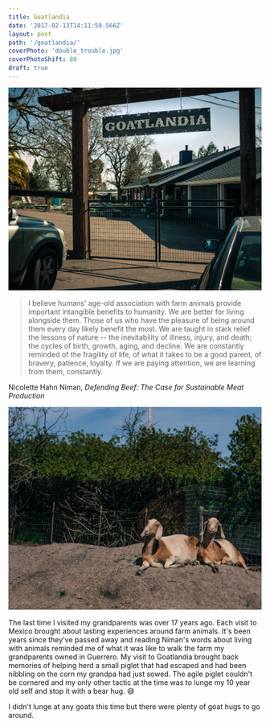 ```yaml
---
title: Goatlandia
date: '2017-02-13T14:11:59.566Z'
layout: post
path: '/goatlandia/'
coverPhoto: 'double_trouble.jpg'
coverPhotoShift: 80
draft: true
---
```

![Enter Goatlandia](entrance.jpg)

> I believe humans' age-old association with farm animals provide important intangible benefits to humanity. We are better for living alongside them. Those of us who have the pleasure of being around them every day likely benefit the most. We are taught in stark relief the lessons of nature -- the inevitability of illness, injury, and death; the cycles of birth, growth, aging, and decline. We are constantly reminded of the fragility of life, of what it takes to be a good parent, of bravery, patience, loyalty. If we are paying attention, we are learning from them, constantly.

Nicolette Hahn Niman, _Defending Beef: The Case for Sustainable Meat Production_

![Double Trouble](double_trouble.jpg)

The last time I visited my grandparents was over 17 years ago. Each visit to Mexico brought about lasting experiences around farm animals. It's been years since they've passed away and reading Niman's words about living with animals reminded me of what it was like to walk the farm my grandparents owned in Guerrero. My visit to Goatlandia brought back memories of helping herd a small piglet that had escaped and had been nibbling on the corn  my grandpa had just sowed. The agile piglet couldn't be cornered and my only other tactic at the time was to lunge my 10 year old self and stop it with a bear hug. 😅

I didn't lunge at any goats this time but there were plenty of goat hugs to go around.

